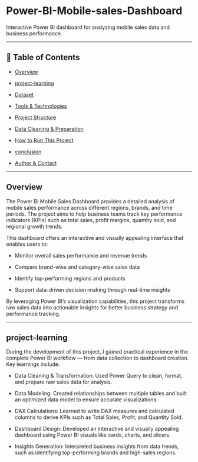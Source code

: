 # Power-BI-Mobile-sales-Dashboard

Interactive Power BI dashboard for analyzing mobile sales data and business performance.

---

## 📌 Table of Contents
- <a href="#overview">Overview</a>
- <a href="#project-learning">project-learning</a>
- <a href="#dataset">Dataset</a>
- <a href="#tools--technologies">Tools & Technologies</a>
- <a href="#project-structure">Project Structure</a>
- <a href="#data-cleaning--preparation">Data Cleaning & Preparation</a>

- <a href="#how-to-run-this-project">How to Run This Project</a>
- <a href="#conclusion">conclusion</a>
- <a href="#author--contact">Author & Contact</a>

---
<h2><a class="anchor" id="overview"></a>Overview</h2>

The Power BI Mobile Sales Dashboard provides a detailed analysis of mobile sales performance across different regions, brands, and time periods. The project aims to help business teams track key performance indicators (KPIs) such as total sales, profit margins, quantity sold, and regional growth trends.

This dashboard offers an interactive and visually appealing interface that enables users to:

- Monitor overall sales performance and revenue trends

- Compare brand-wise and category-wise sales data

- Identify top-performing regions and products

- Support data-driven decision-making through real-time insights

By leveraging Power BI’s visualization capabilities, this project transforms raw sales data into actionable insights for better business strategy and performance tracking.

---
<h2><a class="anchor" id="project-learning"></a>project-learning</h2>

During the development of this project, I gained practical experience in the complete Power BI workflow — from data collection to dashboard creation. Key learnings include:

- Data Cleaning & Transformation:
  Used Power Query to clean, format, and prepare raw sales data for analysis.

- Data Modeling:
  Created relationships between multiple tables and built an optimized data model to ensure accurate visualizations.

- DAX Calculations:
  Learned to write DAX measures and calculated columns to derive KPIs such as Total Sales, Profit, and Quantity Sold.

- Dashboard Design:
  Developed an interactive and visually appealing dashboard using Power BI visuals like cards, charts, and slicers.

- Insights Generation:
  Interpreted business insights from data trends, such as identifying top-performing brands and high-sales regions.
